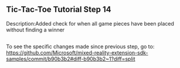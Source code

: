 ## Tic-Tac-Toe Tutorial Step 14 
Description:Added check for when all game pieces have been placed without finding a winner
##
To see the specific changes made since previous step, go to:
https://github.com/Microsoft/mixed-reality-extension-sdk-samples/commit/b90b3b2#diff-b90b3b2~1?diff=split
